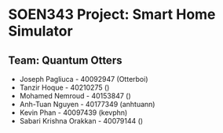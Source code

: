 # SOEN343 Project: Smart Home Simulator
## Team: Quantum Otters
* Joseph Pagliuca - 40092947 (Otterboi)
* Tanzir Hoque - 40210275 ()
* Mohamed Nemroud - 40153847 ()
* Anh-Tuan Nguyen - 40177349 (anhtuann)
* Kevin Phan - 40097439 (kevphn)
* Sabari Krishna Orakkan - 40079144 ()
